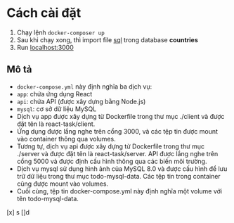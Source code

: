 # Cách cài đặt
1. Chạy lệnh `docker-composer up`
2. Sau khi chạy xong, thì import file  [sql](https://github.com/khoale-lifetechvn/intern-training-042023/blob/loi.nguyen/loi.nguyen/country.sql) trong database **countries**
3. Run [localhost:3000](http://localhost:3000/)
## Mô tả
- `docker-compose.yml` này định nghĩa ba dịch vụ:
- `app`: chứa ứng dụng React
- `api`: chứa API (được xây dựng bằng Node.js)
- `mysql`: cơ sở dữ liệu MySQL
- Dịch vụ app được xây dựng từ Dockerfile trong thư mục ./client và được đặt tên là react-task/client.
- Ứng dụng được lắng nghe trên cổng 3000, và các tệp tin được mount vào container thông qua volumes.
- Tương tự, dịch vụ api được xây dựng từ Dockerfile trong thư mục ./server và được đặt tên là react-task/server. API được lắng nghe trên cổng 5000 và được định cấu hình thông qua các biến môi trường.
- Dịch vụ mysql sử dụng hình ảnh của MySQL 8.0 và được cấu hình để lưu trữ dữ liệu trong thư mục todo-mysql-data. Các tệp tin trong container cũng được mount vào volumes.
- Cuối cùng, tệp tin docker-compose.yml này định nghĩa một volume với tên todo-mysql-data.

[x] s 
[]d
